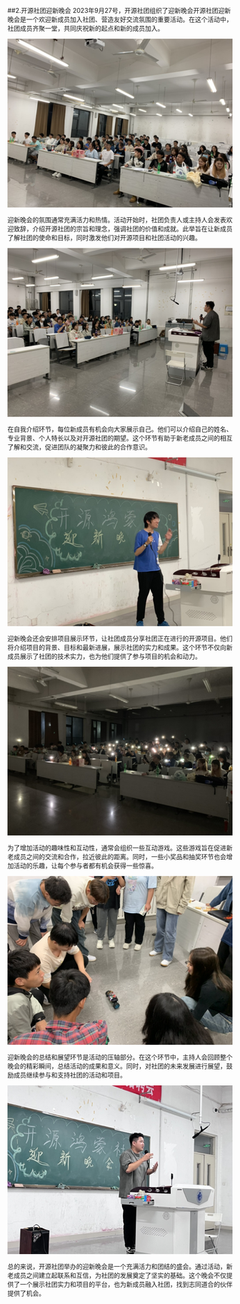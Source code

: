 ##2.开源社团迎新晚会
2023年9月27号，开源社团组织了迎新晚会开源社团迎新晚会是一个欢迎新成员加入社团、营造友好交流氛围的重要活动。在这个活动中，社团成员齐聚一堂，共同庆祝新的起点和新的成员加入。

![图片1](./image1.6.jpeg)

迎新晚会的氛围通常充满活力和热情。活动开始时，社团负责人或主持人会发表欢迎致辞，介绍开源社团的宗旨和理念，强调社团的价值和成就。此举旨在让新成员了解社团的使命和目标，同时激发他们对开源项目和社团活动的兴趣。

![图片2](./image1.7.jpeg)

在自我介绍环节，每位新成员有机会向大家展示自己。他们可以介绍自己的姓名、专业背景、个人特长以及对开源社团的期望。这个环节有助于新老成员之间的相互了解和交流，促进团队的凝聚力和彼此的合作意识。

![图片3](./image1.8.jpeg)

迎新晚会还会安排项目展示环节，让社团成员分享社团正在进行的开源项目。他们将介绍项目的背景、目标和最新进展，展示社团的实力和成果。这个环节不仅向新成员展示了社团的技术实力，也为他们提供了参与项目的机会和动力。

![图片4](./image1.9.jpeg)

为了增加活动的趣味性和互动性，通常会组织一些互动游戏。这些游戏旨在促进新老成员之间的交流和合作，拉近彼此的距离。同时，一些小奖品和抽奖环节也会增加活动的乐趣，让每个参与者都有机会获得一些惊喜。

![图片5](./image2.2.jpeg)

迎新晚会的总结和展望环节是活动的压轴部分。在这个环节中，主持人会回顾整个晚会的精彩瞬间，总结活动的成果和意义。同时，对社团的未来发展进行展望，鼓励成员继续参与和支持社团的活动和项目。

![图片6](./image1.5.jpeg)

总的来说，开源社团举办的迎新晚会是一个充满活力和团结的盛会。通过活动，新老成员之间建立起联系和互信，为社团的发展奠定了坚实的基础。这个晚会不仅提供了一个展示社团实力和项目的平台，也为新成员融入社团，找到志同道合的伙伴提供了机会。
